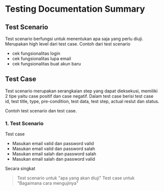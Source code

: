 # Testing Documentation Summary

## Test Scenario
Test scenario berfungsi untuk menentukan apa saja yang perlu diuji. Merupakan high level dari test case.
Contoh dari test scenario
- cek fungsionalitas login
- cek fungsionalitas lupa email
- cek fungsionalitas buat akun baru

## Test Case
Test scenario merupakan serangkaian step yang dapat dieksekusi, memiliki 2 tipe yaitu case positif dan case negatif.
Dalam test case berisi test case id, test title, type, pre-condition, test data, test step, actual reslut dan status.

Contoh test scenario dan test case.
### 1. Test Scenario
Test case
- Masukan email valid dan password valid
- Masukan email valid dan password salah
- Masukan email salah dan password salah
- Masukan email salah dan password valid

Secara singkat
> Test scenario untuk "apa yang akan diuji"
> Test case untuk "Bagaimana cara mengujinya"
